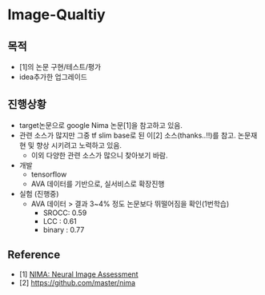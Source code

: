 # Image-Qualtiy

## 목적
* [1]의 논문 구현/테스트/평가
* idea추가한 업그레이드

## 진행상황
* target논문으로 google Nima 논문[1]을 참고하고 있음.
* 관련 소스가 많지만 그중 tf slim base로 된 이[2] 소스(thanks..!!)를 참고. 논문재현 및 향상 시키려고 노력하고 있음.
  * 이외 다양한 관련 소스가 많으니 찾아보기 바람.
* 개발
  * tensorflow
  * AVA 데이터를 기반으로, 실서비스로 확장진행
* 실험 (진행중)
  * AVA 데이터 > 결과 3~4% 정도 논문보다 뛰떨어짐을 확인(1번학습)
    * SROCC: 0.59  
    * LCC : 0.61
    * binary : 0.77 

## Reference
* [1] [NIMA: Neural Image Assessment](https://github.com/chullhwan-song/Reading-Paper/issues/119)
* [2] https://github.com/master/nima

